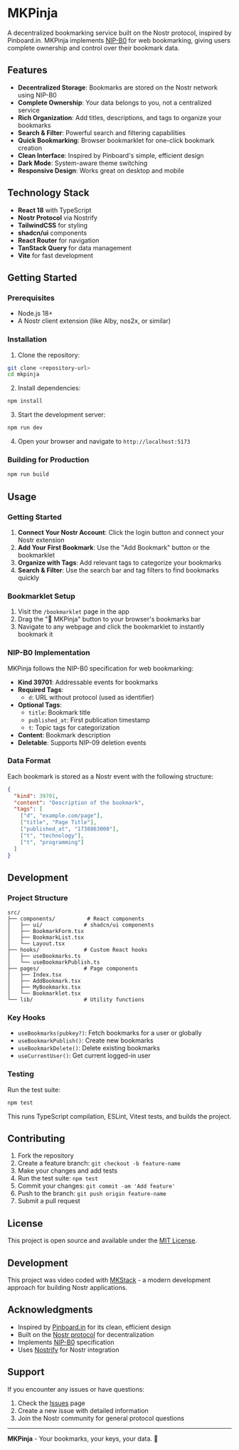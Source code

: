 # MKPinja

A decentralized bookmarking service built on the Nostr protocol, inspired by Pinboard.in. MKPinja implements [NIP-B0](https://github.com/nostr-protocol/nips/blob/master/B0.md) for web bookmarking, giving users complete ownership and control over their bookmark data.

## Features

- **Decentralized Storage**: Bookmarks are stored on the Nostr network using NIP-B0
- **Complete Ownership**: Your data belongs to you, not a centralized service
- **Rich Organization**: Add titles, descriptions, and tags to organize your bookmarks
- **Search & Filter**: Powerful search and filtering capabilities
- **Quick Bookmarking**: Browser bookmarklet for one-click bookmark creation
- **Clean Interface**: Inspired by Pinboard's simple, efficient design
- **Dark Mode**: System-aware theme switching
- **Responsive Design**: Works great on desktop and mobile

## Technology Stack

- **React 18** with TypeScript
- **Nostr Protocol** via Nostrify
- **TailwindCSS** for styling
- **shadcn/ui** components
- **React Router** for navigation
- **TanStack Query** for data management
- **Vite** for fast development

## Getting Started

### Prerequisites

- Node.js 18+ 
- A Nostr client extension (like Alby, nos2x, or similar)

### Installation

1. Clone the repository:
```bash
git clone <repository-url>
cd mkpinja
```

2. Install dependencies:
```bash
npm install
```

3. Start the development server:
```bash
npm run dev
```

4. Open your browser and navigate to `http://localhost:5173`

### Building for Production

```bash
npm run build
```

## Usage

### Getting Started

1. **Connect Your Nostr Account**: Click the login button and connect your Nostr extension
2. **Add Your First Bookmark**: Use the "Add Bookmark" button or the bookmarklet
3. **Organize with Tags**: Add relevant tags to categorize your bookmarks
4. **Search & Filter**: Use the search bar and tag filters to find bookmarks quickly

### Bookmarklet Setup

1. Visit the `/bookmarklet` page in the app
2. Drag the "📌 MKPinja" button to your browser's bookmarks bar
3. Navigate to any webpage and click the bookmarklet to instantly bookmark it

### NIP-B0 Implementation

MKPinja follows the NIP-B0 specification for web bookmarking:

- **Kind 39701**: Addressable events for bookmarks
- **Required Tags**: 
  - `d`: URL without protocol (used as identifier)
- **Optional Tags**:
  - `title`: Bookmark title
  - `published_at`: First publication timestamp
  - `t`: Topic tags for categorization
- **Content**: Bookmark description
- **Deletable**: Supports NIP-09 deletion events

### Data Format

Each bookmark is stored as a Nostr event with the following structure:

```json
{
  "kind": 39701,
  "content": "Description of the bookmark",
  "tags": [
    ["d", "example.com/page"],
    ["title", "Page Title"],
    ["published_at", "1738863000"],
    ["t", "technology"],
    ["t", "programming"]
  ]
}
```

## Development

### Project Structure

```
src/
├── components/          # React components
│   ├── ui/             # shadcn/ui components
│   ├── BookmarkForm.tsx
│   ├── BookmarkList.tsx
│   └── Layout.tsx
├── hooks/              # Custom React hooks
│   ├── useBookmarks.ts
│   └── useBookmarkPublish.ts
├── pages/              # Page components
│   ├── Index.tsx
│   ├── AddBookmark.tsx
│   ├── MyBookmarks.tsx
│   └── Bookmarklet.tsx
└── lib/                # Utility functions
```

### Key Hooks

- `useBookmarks(pubkey?)`: Fetch bookmarks for a user or globally
- `useBookmarkPublish()`: Create new bookmarks
- `useBookmarkDelete()`: Delete existing bookmarks
- `useCurrentUser()`: Get current logged-in user

### Testing

Run the test suite:

```bash
npm test
```

This runs TypeScript compilation, ESLint, Vitest tests, and builds the project.

## Contributing

1. Fork the repository
2. Create a feature branch: `git checkout -b feature-name`
3. Make your changes and add tests
4. Run the test suite: `npm test`
5. Commit your changes: `git commit -am 'Add feature'`
6. Push to the branch: `git push origin feature-name`
7. Submit a pull request

## License

This project is open source and available under the [MIT License](LICENSE).

## Development

This project was video coded with [MKStack](https://soapbox.pub/blog/stacks/) - a modern development approach for building Nostr applications.

## Acknowledgments

- Inspired by [Pinboard.in](https://pinboard.in) for its clean, efficient design
- Built on the [Nostr protocol](https://nostr.com) for decentralization
- Implements [NIP-B0](https://github.com/nostr-protocol/nips/blob/master/B0.md) specification
- Uses [Nostrify](https://github.com/nostrify/nostrify) for Nostr integration

## Support

If you encounter any issues or have questions:

1. Check the [Issues](../../issues) page
2. Create a new issue with detailed information
3. Join the Nostr community for general protocol questions

---

**MKPinja** - Your bookmarks, your keys, your data. 🔖